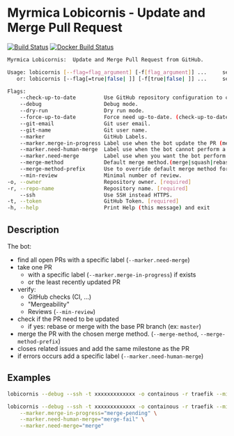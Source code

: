 # Myrmica Lobicornis - Update and Merge Pull Request

[![Build Status](https://travis-ci.org/containous/lobicornis.svg?branch=master)](https://travis-ci.org/containous/lobicornis)
[![Docker Build Status](https://img.shields.io/docker/build/containous/lobicornis.svg)](https://hub.docker.com/r/containous/lobicornis/builds/)


```bash
Myrmica Lobicornis:  Update and Merge Pull Request from GitHub.

Usage: lobicornis [--flag=flag_argument] [-f[flag_argument]] ...     set flag_argument to flag(s)
   or: lobicornis [--flag[=true|false| ]] [-f[true|false| ]] ...     set true/false to boolean flag(s)

Flags:
    --check-up-to-date         Use GitHub repository configuration to check the need to be up-to-date. (default "false")
    --debug                    Debug mode.                                                             (default "false")
    --dry-run                  Dry run mode.                                                           (default "true")
    --force-up-to-date         Force need up-to-date. (check-up-to-date must be false)                 (default "true")
    --git-email                Git user email.
    --git-name                 Git user name.
    --marker                   GitHub Labels.                                                          (default "true")
    --marker.merge-in-progress Label use when the bot update the PR (merge/rebase).                    (default "status/4-merge-in-progress")
    --marker.need-human-merge  Label use when the bot cannot perform a merge.                          (default "bot/need-human-merge")
    --marker.need-merge        Label use when you want the bot perform a merge.                        (default "status/3-needs-merge")
    --merge-method             Default merge method.(merge|squash|rebase)                              (default "squash")
    --merge-method-prefix      Use to override default merge method for a PR.                          (default "bot/merge-method-")
    --min-review               Minimal number of review.                                               (default "1")
-o, --owner                    Repository owner. [required]
-r, --repo-name                Repository name. [required]
    --ssh                      Use SSH instead HTTPS.                                                  (default "false")
-t, --token                    GitHub Token. [required]
-h, --help                     Print Help (this message) and exit
```

## Description

The bot:
- find all open PRs with a specific label (`--marker.need-merge`)
- take one PR
    - with a specific label (`--marker.merge-in-progress`) if exists
    - or the least recently updated PR
- verify:
    - GitHub checks (CI, ...)
    - "Mergeability"
    - Reviews (`--min-review`)
- check if the PR need to be updated
    - if yes: rebase or merge with the base PR branch (ex: `master`)
- merge the PR with the chosen merge method. (`--merge-method`, `--merge-method-prefix`)
- closes related issues and add the same milestone as the PR
- if errors occurs add a specific label (`--marker.need-human-merge`)

## Examples
 
```bash
lobicornis --debug --ssh -t xxxxxxxxxxxxx -o containous -r traefik --min-review=3
```

```bash
lobicornis --debug --ssh -t xxxxxxxxxxxxx -o containous -r traefik --min-review=3 \
    --marker.merge-in-progress="merge-pending" \
    --marker.need-human-merge="merge-fail" \
    --marker.need-merge="merge"
```
